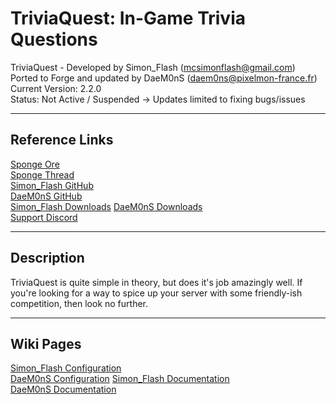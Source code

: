 # TriviaQuest: In-Game Trivia Questions

TriviaQuest - Developed by Simon_Flash (mcsimonflash@gmail.com)  
Ported to Forge and updated by DaeM0nS ([daem0ns@pixelmon-france.fr]())  
Current Version: 2.2.0  
Status: Not Active / Suspended -> Updates limited to fixing bugs/issues 

***

## Reference Links

[Sponge Ore](https://ore.spongepowered.org/Simon_Flash/TriviaQuest)   
[Sponge Thread](https://forums.spongepowered.org/t/triviaquest-question-in-game-trivia-questions-v1-2-0/18051)  
[Simon_Flash GitHub](https://github.com/SimonFlash/TriviaQuest)  
[DaeM0nS GitHub](https://github.com/SimonFlash/TriviaQuest)  
[Simon_Flash Downloads](https://github.com/SimonFlash/TriviaQuest/Releases) 
[DaeM0nS Downloads](https://github.com/SimonFlash/TriviaQuest/Releases)  
[Support Discord](https://discordapp.com/invite/4wayq37)  

***

## Description

TriviaQuest is quite simple in theory, but does it's job amazingly well. If you're looking for a way to spice up your server with some friendly-ish competition, then look no further.

***

## Wiki Pages

[Simon_Flash Configuration](https://github.com/SimonFlash/TriviaQuest/wiki/Configuration)  
[DaeM0nS Configuration](https://github.com/DaeM0nS/TriviaQuest/wiki/Configuration)
[Simon_Flash Documentation](https://github.com/SimonFlash/TriviaQuest/wiki/Documentation)  
[DaeM0nS Documentation](https://github.com/DaeM0nS/TriviaQuest)